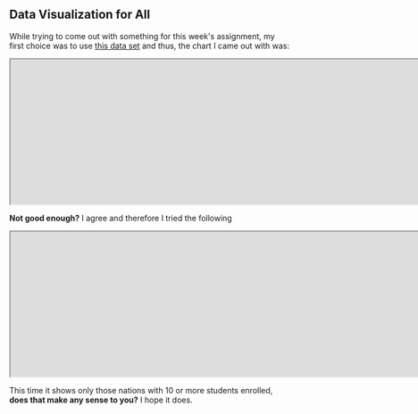## Data Visualization for All

While trying to come out with something for this week's assignment, my first choice was to use [this data set](https://d37djvu3ytnwxt.cloudfront.net/assets/courseware/v1/be80302194af644ee266eb2175507a6c/asset-v1:TrinityX+T005x+1T2017+type@asset+block/dataviz-enrollment-march6.ods)
 and thus, the chart I came out with was:

<iframe src="https://docs.google.com/spreadsheets/d/1A_XrkENvj4quWMQAdoWS98Ty5l4VEb9N84gMrmAoGzc/pubchart?oid=1225607154&format=interactive
"width=2000, height=260></iframe>

**Not good enough?** I agree and therefore I tried the following

<iframe src="https://docs.google.com/spreadsheets/d/1A_XrkENvj4quWMQAdoWS98Ty5l4VEb9N84gMrmAoGzc/pubchart?oid=1700708126&format=interactive", width=2000, height=260></iframe>

This time it shows only those nations with 10 or more students enrolled, **does that make any sense to you?** I hope it does.
